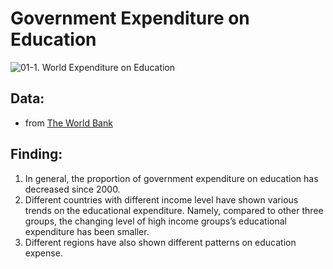 # Government Expenditure on Education

![01-1. World Expenditure on Education](https://github.com/CuteChuanChuan/Visualization-and-Data-Science/blob/main/Government%20Expenditure%20on%20Education%20since%202000/03.%20Output/01-1.%20World%20Expenditure%20on%20Education.png)


## Data:
- from [The World Bank](https://data.worldbank.org/indicator/SE.XPD.TOTL.GB.ZS?end=2021&most_recent_year_desc=false&start=1980&type=points&view=chart&year=2006)

## Finding:
1. In general, the proportion of government expenditure on education has decreased since 2000.
2. Different countries with different income level have shown various trends on the educational expenditure. Namely, compared to other three groups, the changing level of high income groups’s educational expenditure has been smaller.
3. Different regions have also shown different patterns on education expense.